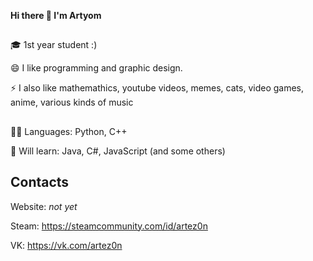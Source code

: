 **Hi there 👋 I'm Artyom**
##
🎓 1st year student :)

😄 I like programming and graphic design.

⚡ I also like mathemathics, youtube videos, memes, cats, video games, anime, various kinds of music
##
👨‍💻 Languages: Python, C++

📙 Will learn: Java, C#, JavaScript (and some others)
## Contacts
Website: _not yet_

Steam: https://steamcommunity.com/id/artez0n

VK: https://vk.com/artez0n

<!--
### Hi there 👋

**ARTEZON/ARTEZON** is a ✨ _special_ ✨ repository because its `README.md` (this file) appears on your GitHub profile.

Here are some ideas to get you started:

- 🔭 I’m currently working on ...
- 🌱 I’m currently learning ...
- 👯 I’m looking to collaborate on ...
- 🤔 I’m looking for help with ...
- 💬 Ask me about ...
- 📫 How to reach me: ...
- 😄 Pronouns: ...
- ⚡ Fun fact: ...
-->
